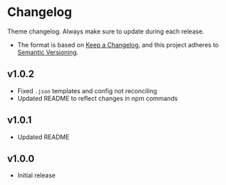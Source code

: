 # Changelog
Theme changelog. Always make sure to update during each release.

- The format is based on [Keep a Changelog](https://keepachangelog.com/en/1.0.0/), and this project adheres to [Semantic Versioning](https://semver.org/spec/v2.0.0.html).

## v1.0.2
- Fixed `.json` templates and config not reconciling
- Updated README to reflect changes in npm commands

## v1.0.1
- Updated README

## v1.0.0
- Initial release